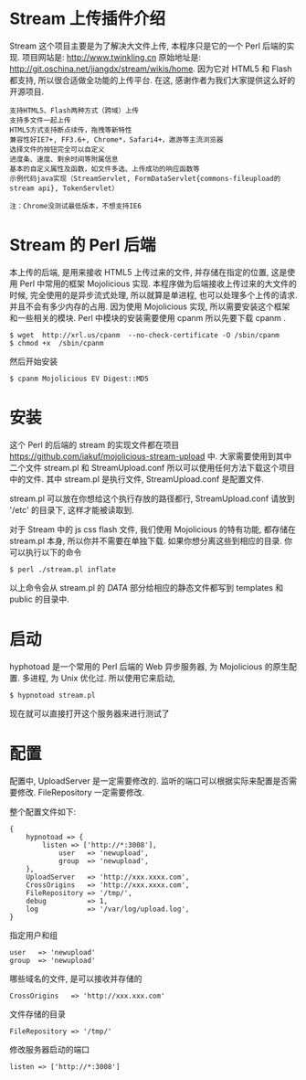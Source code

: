 # Stream 上传插件介绍

Stream 这个项目主要是为了解决大文件上传, 本程序只是它的一个 Perl 后端的实现. 项目网站是: http://www.twinkling.cn 原始地址是: http://git.oschina.net/jiangdx/stream/wikis/home.
因为它对 HTML5 和 Flash 都支持, 所以很合适做全功能的上传平台. 在这, 感谢作者为我们大家提供这么好的开源项目.

    支持HTML5、Flash两种方式（跨域）上传
    支持多文件一起上传
    HTML5方式支持断点续传，拖拽等新特性
    兼容性好IE7+, FF3.6+, Chrome*，Safari4+，遨游等主流浏览器
    选择文件的按钮完全可以自定义
    进度条、速度、剩余时间等附属信息
    基本的自定义属性及函数，如文件多选、上传成功的响应函数等
    示例代码java实现（StreamServlet, FormDataServlet{commons-fileupload的stream api}, TokenServlet）
    
    注：Chrome没测试最低版本，不想支持IE6

# Stream 的 Perl 后端 

本上传的后端, 是用来接收 HTML5 上传过来的文件, 并存储在指定的位置, 这是使用 Perl 中常用的框架 Mojolicious 实现. 本程序做为后端接收上传过来的大文件的时候, 完全使用的是异步流式处理, 所以就算是单进程, 也可以处理多个上传的请求. 并且不会有多少内存的占用.
因为使用 Mojolicious 实现, 所以需要安装这个框架和一些相关的模块. Perl 中模块的安装需要使用 cpanm 所以先要下载 cpanm .

    $ wget  http://xrl.us/cpanm  --no-check-certificate -O /sbin/cpanm
    $ chmod +x  /sbin/cpanm 

然后开始安装

    $ cpanm Mojolicious EV Digest::MD5 

# 安装

这个 Perl 的后端的 stream 的实现文件都在项目 https://github.com/iakuf/mojolicious-stream-upload 中. 大家需要使用到其中二个文件 stream.pl 和 StreamUpload.conf
所以可以使用任何方法下载这个项目中的文件. 其中 stream.pl 是执行文件, StreamUpload.conf 是配置文件.

stream.pl 可以放在你想给这个执行存放的路径都行, StreamUpload.conf 请放到 '/etc' 的目录下, 这样才能被读取到.

对于 Stream 中的 js css flash 文件, 我们使用 Mojolicious 的特有功能, 都存储在 stream.pl 本身, 所以你并不需要在单独下载. 如果你想分离这些到相应的目录. 你可以执行以下的命令

    $ perl ./stream.pl inflate

以上命令会从 stream.pl 的 _DATA_ 部分给相应的静态文件都写到 templates 和 public 的目录中.

# 启动

hyphotoad 是一个常用的 Perl 后端的 Web 异步服务器, 为 Mojolicious 的原生配置. 多进程, 为 Unix 优化过. 所以使用它来启动, 

    $ hypnotoad stream.pl 

现在就可以直接打开这个服务器来进行测试了

# 配置

配置中, UploadServer 是一定需要修改的. 监听的端口可以根据实际来配置是否需要修改. FileRepository 一定需要修改.

整个配置文件如下:

    {
        hypnotoad => {
            listen => ['http://*:3008'],
                user   => 'newupload',
                group  => 'newupload',
        },
        UploadServer   => 'http://xxx.xxxx.com',
        CrossOrigins   => 'http://xxx.xxxx.com',
        FileRepository => '/tmp/',
        debug          => 1,
        log            => '/var/log/upload.log',
    }

指定用户和组

    user   => 'newupload'
    group  => 'newupload'

哪些域名的文件, 是可以接收并存储的

    CrossOrigins   => 'http://xxx.xxx.com'

文件存储的目录

    FileRepository => '/tmp/'

修改服务器启动的端口

    listen => ['http://*:3008']

